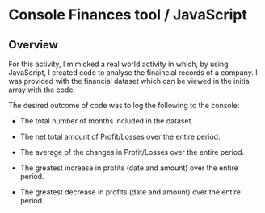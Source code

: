 # Console Finances tool / JavaScript

## Overview 


For this activity, I mimicked a real world activity in which, by using JavaScript, I created code to analyse the finaincial records of a company. I was provided with the financial dataset which can be viewed in the initial array with the code. 
   
The desired outcome of code was to log the following to the console:

* The total number of months included in the dataset.

* The net total amount of Profit/Losses over the entire period.

* The average of the changes in Profit/Losses over the entire period.

* The greatest increase in profits (date and amount) over the entire period.

* The greatest decrease in profits (date and amount) over the entire period.
